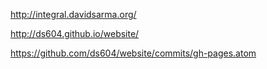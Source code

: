 http://integral.davidsarma.org/

http://ds604.github.io/website/

https://github.com/ds604/website/commits/gh-pages.atom
